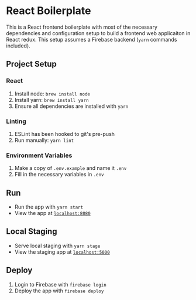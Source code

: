 # React Boilerplate

This is a React frontend boilerplate with most of the necessary dependencies and configuration setup to build a frontend web applicaiton in React redux. This setup assumes a Firebase backend (`yarn` commands included).

## Project Setup

### React
1. Install node: `brew install node`
1. Install yarn: `brew install yarn`
1. Ensure all dependencies are installed with `yarn`

### Linting
1. ESLint has been hooked to git's pre-push
1. Run manually: `yarn lint`

### Environment Variables
1. Make a copy of `.env.example` and name it `.env`
1. Fill in the necessary variables in `.env`

## Run
- Run the app with `yarn start`
- View the app at [`localhost:8080`](http://localhost:8080)

## Local Staging
- Serve local staging with `yarn stage`
- View the staging app at [`localhost:5000`](http://localhost:5000)

## Deploy
1. Login to Firebase with `firebase login`
1. Deploy the app with `firebase deploy`
